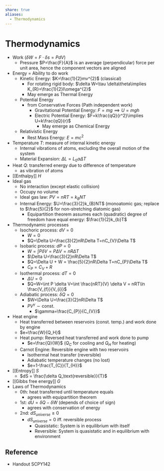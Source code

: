 ```yaml
---
share: true
aliases:
  - Thermodynamics
---
```


# Thermodynamics

- Work ($\delta W=F\cdot \delta s=PdV$)
	- Pressure $P=\frac{F}{A}$ is an average (perpendicular) force per unit area, hence the component vectors are aligned
- Energy = Ability to do work
	- Kinetic Energy: $K=\frac{1}{2}mv^{2}$ (classical)
		- For rotating rigid body: $\delta W=\tau \delta\theta\implies K_{R}=\frac{1}{2}I\omega^{2}$
		- May emerge as Thermal Energy
	- Potential Energy
		- from Conservative Forces (Path independent work)
			- Gravitational Potential Energy: $F=mg\implies U=mgh$
			- Electric Potential Energy: $F=k\frac{qQ}{r^2}\implies U=k\frac{qQ}{r}$
				- May emerge as Chemical Energy
	- Relativistic Energy
		- Rest Mass Energy: $E=mc^{2}$
- Temperature $T$: measure of internal kinetic energy
	- Internal vibrations of atoms, excluding the overall motion of the system
	- Material Expansion: $\Delta L = L_{0}\alpha\Delta T$
- Heat $Q$: transferred energy due to difference of temperature
	- as vibration of atoms
- [[Enthalpy]] $H$
- Ideal gas
	- No interaction (except elastic collision)
	- Occupy no volume
	- Ideal gas law: $PV=nRT=k_{B}NT$
	- Internal Energy: $U=\frac{3}{2}k_{B}NT$ (monoatomic gas; replace to $\frac{5}{2}$ for non-stretching diatomic gas)
		- Equipartition theorem assumes each (quadratic) degree of freedom have equal energy: $\frac{1}{2}k_{b}T$
- Thermodynamic processes
	- Isochoric process: $dV=0$
		- $W=0$
		- $Q=\Delta U=\frac{3}{2}nR\Delta T=nC_{V}\Delta T$
	- Isobaric process: $dP=0$
		- $W=\int P \delta V = P\Delta V=nR\Delta T$
		- $\Delta U=\frac{3}{2}nR\Delta T$
		- $Q=\Delta U + W = \frac{5}{2}nR\Delta T=nC_{P}\Delta T$
		- $C_{P}=C_{V}+R$
	- Isothermal process: $dT = 0$
		- $\Delta U=0$
		- $Q=W=\int P \delta V=\int \frac{nRT}{V} \delta V = nRT\ln \frac{V_{f}}{V_{i}}$
	- Adiabatic process: $\delta Q=0$
		- $W=\Delta U=\frac{3}{2}nR\Delta T$
		- $PV^{\gamma}\sim\text{const.}$
			- $\gamma=\frac{C_{P}}{C_{V}}$
- Heat engine
	- Heat transferred between reservoirs (const. temp.) and work done by engine
	- $e=\frac{W}{Q_H}$
	- Heat pump: Reversed heat transferred and work done to pump
		- $e=\frac{Q}{W}$ ($Q_{C}$ for cooling and $Q_{H}$ for heating)
	- Carnot Engine: Reversible engine with two reservoirs
		- Isothermal heat transfer (reversible)
		- Adiabatic temperature changes (no lost)
		- $e=1-\frac{T_{C}}{T_{H}}$
- [[Entropy]] $S$
	- $dS = \frac{\delta Q_\text{reversible}}{T}$
- [[Gibbs free energy]] $G$
- Laws of Thermodynamics
	- 0th: heat transferred until temperature equals
		- agrees with equipartition theorem
	- 1st: $dU=\delta Q-\delta W$ (depends of choice of sign)
		- agrees with conservation of energy
	- 2nd: $dS_{universe}\ge 0$
		- $dS_{universe} = 0$ iff. reversible process
			- Quasistatic: System is in equilibrium with itself
			- Reversible: System is quasistatic and in equilibrium with environment

## Reference

- Handout SCPY142
